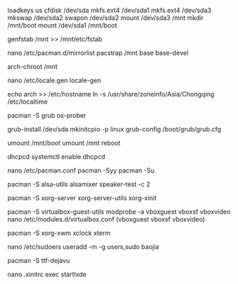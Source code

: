 loadkeys us
cfdisk /dev/sda
mkfs.ext4 /dev/sda1
mkfs.ext4 /dev/sda3
mkswap /dev/sda2
swapon /dev/sda2
mount /dev/sda3 /mnt
mkdir /mnt/boot
mount /dev/sda1 /mnt/boot

genfstab /mnt >> /mnt/etc/fstab

nano /etc/pacman.d/mirrorlist
pacstrap /mnt base base-devel

arch-chroot /mnt

nano /etc/locale.gen
locale-gen

echo arch >> /etc/hostname
ln -s /usr/share/zoneinfo/Asia/Chongqing /etc/localtime

pacman -S grub os-prober

grub-install /dev/sda
mkinitcpio -p linux
grub-config /boot/grub/grub.cfg

umount /mnt/boot
umount /mnt
reboot

dhcpcd
systemctl enable dhcpcd

nano /etc/pacman.conf
pacman -Syy
pacman -Su

pacman -S alsa-utils
alsamixer
speaker-test -c 2

pacman -S xorg-server xorg-server-utils xorg-xinit

pacman -S virtualbox-guest-utils
modprobe -a vboxguest vboxsf vboxvideo
nano /etc/modules.d/virtualbox.conf (vboxguest vboxsf vboxvideo)

pacman -S xorg-xwm xclock xterm

nano /etc/sudoers
useradd -m -g users,sudo baojia

pacman -S ttf-dejavu

nano .xinitrc
exec startlxde


